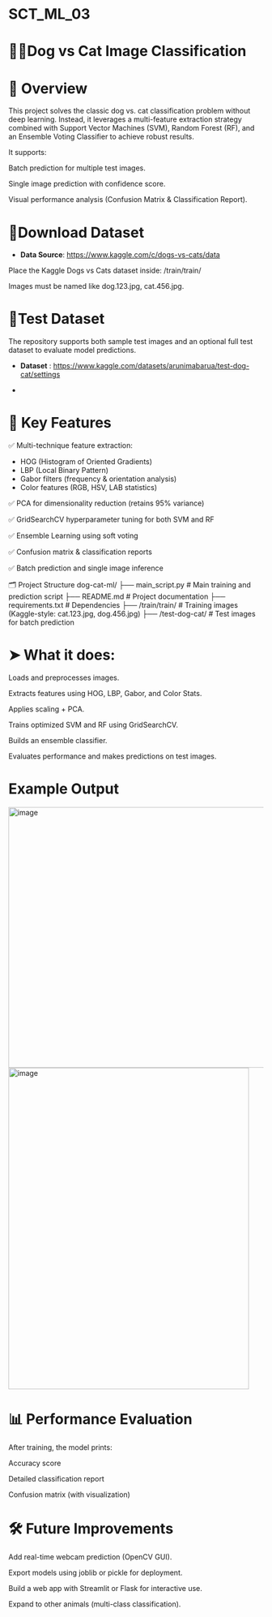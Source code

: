 # SCT_ML_03
# 🐶🐱Dog vs Cat Image Classification

# 📌 Overview

This project solves the classic dog vs. cat classification problem without deep learning. Instead, it leverages a multi-feature extraction strategy combined with Support Vector Machines (SVM), Random Forest (RF), and an Ensemble Voting Classifier to achieve robust results.

It supports:

Batch prediction for multiple test images.

Single image prediction with confidence score.

Visual performance analysis (Confusion Matrix & Classification Report).

# 📂Download Dataset
- **Data Source**: https://www.kaggle.com/c/dogs-vs-cats/data

Place the Kaggle Dogs vs Cats dataset inside:
/train/train/

Images must be named like dog.123.jpg, cat.456.jpg.

# 📂Test Dataset
The repository supports both sample test images and an optional full test dataset to evaluate model predictions.

- **Dataset** : https://www.kaggle.com/datasets/arunimabarua/test-dog-cat/settings

- 
# 🧠 Key Features

✅ Multi-technique feature extraction:
-  HOG (Histogram of Oriented Gradients) 
-  LBP (Local Binary Pattern)    
-  Gabor filters (frequency & orientation analysis)   
-  Color features (RGB, HSV, LAB statistics)

✅ PCA for dimensionality reduction (retains 95% variance)

✅ GridSearchCV hyperparameter tuning for both SVM and RF

✅ Ensemble Learning using soft voting

✅ Confusion matrix & classification reports

✅ Batch prediction and single image inference

🗂️ Project Structure
dog-cat-ml/
├── main_script.py # Main training and prediction script
├── README.md # Project documentation
├── requirements.txt # Dependencies
├── /train/train/ # Training images (Kaggle-style: cat.123.jpg, dog.456.jpg)
├── /test-dog-cat/ # Test images for batch prediction


# ➤ What it does:
Loads and preprocesses images.

Extracts features using HOG, LBP, Gabor, and Color Stats.

Applies scaling + PCA.

Trains optimized SVM and RF using GridSearchCV.

Builds an ensemble classifier.

Evaluates performance and makes predictions on test images.

# Example Output
<img width="781" height="514" alt="image" src="https://github.com/user-attachments/assets/ce1921f4-2079-43e6-b1bc-4d3165157b48" />
<img width="475" height="634" alt="image" src="https://github.com/user-attachments/assets/db102d16-cb33-4676-94ca-55d7e733c6ee" />


# 📊 Performance Evaluation
After training, the model prints:

Accuracy score

Detailed classification report

Confusion matrix (with visualization)

# 🛠 Future Improvements
 Add real-time webcam prediction (OpenCV GUI).

 Export models using joblib or pickle for deployment.

 Build a web app with Streamlit or Flask for interactive use.

 Expand to other animals (multi-class classification).


